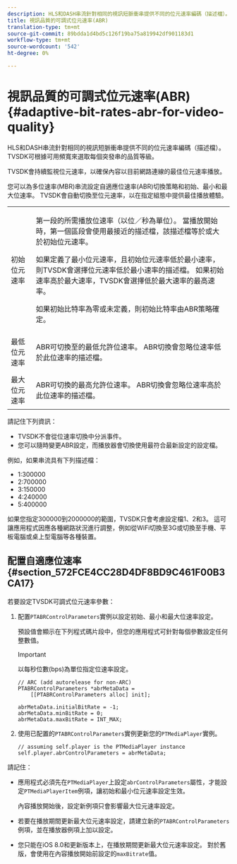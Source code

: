 ```yaml
---
description: HLS和DASH串流針對相同的視訊短脈衝串提供不同的位元速率編碼（描述檔）。 TVSDK可根據可用頻寬來選取每個突發串的品質等級。
title: 視訊品質的可調式位元速率(ABR)
translation-type: tm+mt
source-git-commit: 89bdda1d4bd5c126f19ba75a819942df901183d1
workflow-type: tm+mt
source-wordcount: '542'
ht-degree: 0%

---
```



# 視訊品質的可調式位元速率(ABR){#adaptive-bit-rates-abr-for-video-quality}

HLS和DASH串流針對相同的視訊短脈衝串提供不同的位元速率編碼（描述檔）。 TVSDK可根據可用頻寬來選取每個突發串的品質等級。

TVSDK會持續監視位元速率，以確保內容以目前網路連線的最佳位元速率播放。

您可以為多位速率(MBR)串流設定自適應位速率(ABR)切換策略和初始、最小和最大位速率。 TVSDK會自動切換至位元速率，以在指定組態中提供最佳播放體驗。

<table id="table_AF838E082235406AA359BF1C1A77F85F"> 
 <tbody> 
  <tr> 
   <td colname="col01"> 初始位元速率 </td> 
   <td colname="col2"> <p>第一段的所需播放位速率（以位／秒為單位）。 當播放開始時，第一個區段會使用最接近的描述檔，該描述檔等於或大於初始位元速率。 </p> <p> 如果定義了最小位元速率，且初始位元速率低於最小速率，則TVSDK會選擇位元速率低於最小速率的描述檔。 如果初始速率高於最大速率，TVSDK會選擇低於最大速率的最高速率。 </p> <p>如果初始比特率為零或未定義，則初始比特率由ABR策略確定。 </p> </td> 
  </tr> 
  <tr> 
   <td colname="col01"> 最低位元速率 </td> 
   <td colname="col2"> <p>ABR可切換至的最低允許位速率。 ABR切換會忽略位速率低於此位速率的描述檔。 </p> </td> 
  </tr> 
  <tr> 
   <td colname="col01"> 最大位元速率 </td> 
   <td colname="col2"> <p>ABR可切換的最高允許位速率。 ABR切換會忽略位速率高於此位速率的描述檔。 </p> </td> 
  </tr> 
 </tbody> 
</table>

請記住下列資訊：

* TVSDK不會從位速率切換中分派事件。
* 您可以隨時變更ABR設定，而播放器會切換使用最符合最新設定的設定檔。

例如，如果串流具有下列描述檔：

* 1:300000
* 2:700000
* 3:150000
* 4:240000
* 5:400000

如果您指定300000到2000000的範圍，TVSDK只會考慮設定檔1、2和3。 這可讓應用程式因應各種網路狀況進行調整，例如從WiFi切換至3G或切換至手機、平板電腦或桌上型電腦等各種裝置。

## 配置自適應位速率{#section_572FCE4CC28D4DF8BD9C461F00B3CA17}

若要設定TVSDK可調式位元速率參數：

1. 配置`PTABRControlParameters`實例以設定初始、最小和最大位速率設定。

   預設值會顯示在下列程式碼片段中，但您的應用程式可針對每個參數設定任何整數值。

   >[!IMPORTANT]
   >
   >以每秒位數(bps)為單位指定位速率設定。

   ```
   // ARC (add autorelease for non-ARC) 
   PTABRControlParameters *abrMetaData =  
       [[PTABRControlParameters alloc] init];  
   
   abrMetaData.initialBitRate = -1; 
   abrMetaData.minBitRate = 0; 
   abrMetaData.maxBitRate = INT_MAX;
   ```

1. 使用已配置的`PTABRControlParameters`實例更新您的`PTMediaPlayer`實例。

   ```
   // assuming self.player is the PTMediaPlayer instance 
   self.player.abrControlParameters = abrMetaData;
   ```

請記住：

* 應用程式必須先在`PTMediaPlayer`上設定`abrControlParameters`屬性，才能設定`PTMediaPlayerItem`例項，讓初始和最小位元速率設定生效。

   內容播放開始後，設定新例項只會影響最大位元速率設定。

* 若要在播放期間更新最大位元速率設定，請建立新的`PTABRControlParameters`例項，並在播放器例項上加以設定。
* 您只能在iOS 8.0和更新版本上，在播放期間更新最大位元速率設定。 對於舊版，會使用在內容播放開始前設定的`maxBitrate`值。

